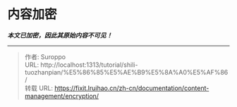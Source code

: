 # 内容加密

_**本文已加密，因此其原始内容不可见！**_

---

> 作者: Suroppo  
> URL: http://localhost:1313/tutorial/shili-tuozhanpian/%E5%86%85%E5%AE%B9%E5%8A%A0%E5%AF%86/  
> 转载 URL: https://fixit.lruihao.cn/zh-cn/documentation/content-management/encryption/
